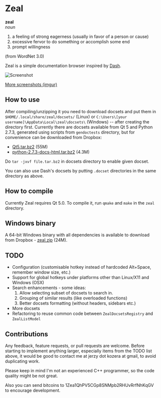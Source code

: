 # Zeal

**zeal**  
*noun*  

 1. a feeling of strong eagerness (usually in favor of a person or cause)
 2. excessive fervor to do something or accomplish some end
 3. prompt willingness

(from WordNet 3.0)

Zeal is a simple documentation browser inspired by [Dash](http://kapeli.com/dash/).

![Screenshot](http://i.imgur.com/SiLvpz8.png)

[More screenshots (imgur)](http://imgur.com/a/EFmzc)


## How to use

After compiling/unzipping it you need to download docsets and put them in `$HOME/.local/share/zeal/docsets/` (Linux) or `C:\Users\[your username]\AppData\Local\zeal\docsets\` (Windows) -- after creating the directory first. Currently there are docsets available from Qt 5 and Python 2.7.3, generated using scripts from `gendoctests` directory, but for convenience can be downloaded from Dropbox:

 * [Qt5.tar.bz2](https://www.dropbox.com/s/xlisxarbg09220a/Qt5.tar.bz2) (55M)
 * [python-2.7.3-docs-html.tar.bz2](https://www.dropbox.com/s/fcng55tc48hnwe3/python-2.7.3-docs-html.tar.bz2) (4.3M)

Do `tar -jxvf file.tar.bz2` in docsets directory to enable given docset.

You can also use Dash's docsets by putting `.docset` directories in the same directory as above.

## How to compile

Currently Zeal requires Qt 5.0. To compile it, run `qmake` and `make` in the `zeal` directory.

## Windows binary

A 64-bit Windows binary with all dependencies is available to download from Dropbox - [zeal.zip](https://www.dropbox.com/s/rbx3bxqif45v0nn/zeal.zip) (24M).

## TODO

 * Configuration (customisable hotkey instead of hardcoded Alt+Space, remember window size, etc.)
 * Support for global hotkeys under platforms other than Linux/X11 and Windows (OSX)
 * Search enhancements - some ideas:
   1. Allow selecting subset of docsets to search in.
   2. Grouping of similar results (like overloaded functions)
   3. Better docsets formatting (without headers, sidebars etc.)
 * More docsets
 * Refactoring to reuse common code between `ZealDocsetsRegistry` and `ZealListModel`


## Contributions

Any feedback, feature requests, or pull requests are welcome. Before starting to implement anything larger, especially items from the TODO list above, it would be good to contact me at jerzy dot kozera at gmail, to avoid duplicating work.

Please keep in mind I'm not an experienced C++ programmer, so the code quality might be not great.

Also you can send bitcoins to 1Zea1QhPV5CGp8SNMpb2RHUvRrfNhKqGV to encourage development.
